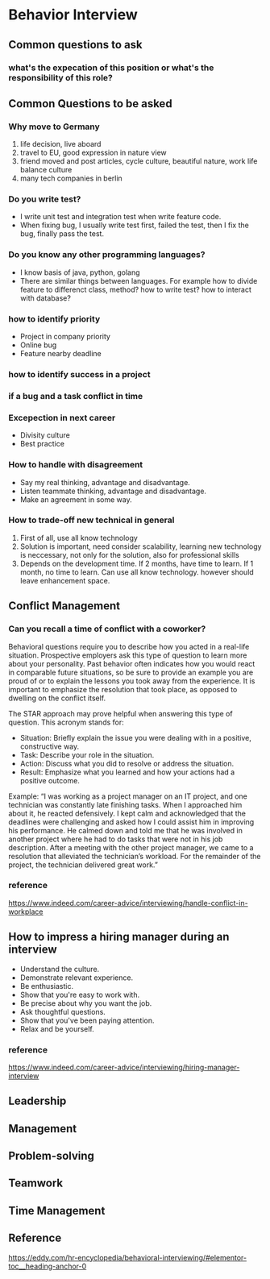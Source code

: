# Behavior Interview

## Common questions to ask

### what's the expecation of this position or what's the responsibility of this role?

## Common Questions to be asked

### Why move to Germany

1. life decision, live aboard
2. travel to EU, good expression in nature view
3. friend moved and post articles, cycle culture, beautiful nature, work life balance culture 
4. many tech companies in berlin

### Do you write test?

- I write unit test and integration test when write feature code.
- When fixing bug, I usually write test first, failed the test, then I fix the bug, finally pass the test.

### Do you know any other programming languages?
- I know basis of java, python, golang
- There are similar things between languages. For example how to divide feature to differenct class, method? how to write test? how to interact with database?

### how to identify priority

- Project in company priority
- Online bug
- Feature nearby deadline

### how to identify success in a project 

### if a bug and a task conflict in time

### Excepection in next career

- Divisity culture
- Best practice

### How to handle with disagreement

- Say my real thinking, advantage and disadvantage.
- Listen teammate thinking, advantage and disadvantage.
- Make an agreement in some way.

### How to trade-off new technical in general

1. First of all, use all know technology
2. Solution is important, need consider scalability, learning new technology is neccessary, not only for the solution, also for professional skills
3. Depends on the development time. If 2 months, have time to learn. If 1 month, no time to learn. Can use all know technology. however should leave enhancement space.

## Conflict Management

### Can you recall a time of conflict with a coworker?
Behavioral questions require you to describe how you acted in a real-life situation. Prospective employers ask this type of question to learn more about your personality. Past behavior often indicates how you would react in comparable future situations, so be sure to provide an example you are proud of or to explain the lessons you took away from the experience. It is important to emphasize the resolution that took place, as opposed to dwelling on the conflict itself.  

The STAR approach may prove helpful when answering this type of question. This acronym stands for:  
- Situation: Briefly explain the issue you were dealing with in a positive, constructive way.  
- Task: Describe your role in the situation.  
- Action: Discuss what you did to resolve or address the situation.  
- Result: Emphasize what you learned and how your actions had a positive outcome.  

Example: “I was working as a project manager on an IT project, and one technician was constantly late finishing tasks. When I approached him about it, he reacted defensively. I kept calm and acknowledged that the deadlines were challenging and asked how I could assist him in improving his performance. He calmed down and told me that he was involved in another project where he had to do tasks that were not in his job description. After a meeting with the other project manager, we came to a resolution that alleviated the technician’s workload. For the remainder of the project, the technician delivered great work.”

### reference
https://www.indeed.com/career-advice/interviewing/handle-conflict-in-workplace

## How to impress a hiring manager during an interview
- Understand the culture.
- Demonstrate relevant experience.
- Be enthusiastic.
- Show that you're easy to work with.
- Be precise about why you want the job.
- Ask thoughtful questions.
- Show that you've been paying attention.
- Relax and be yourself.

### reference
https://www.indeed.com/career-advice/interviewing/hiring-manager-interview

## Leadership

## Management

## Problem-solving

## Teamwork

## Time Management

## Reference
https://eddy.com/hr-encyclopedia/behavioral-interviewing/#elementor-toc__heading-anchor-0
